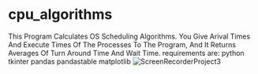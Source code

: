 # cpu_algorithms
This Program Calculates OS Scheduling Algorithms.
You Give Arival Times And Execute Times Of The Processes To The Program, And It Returns Averages Of Turn Around Time And Wait Time.
requirements are:
python
tkinter
pandas
pandastable
matplotlib
![ScreenRecorderProject3](https://user-images.githubusercontent.com/87930596/216599957-ab7b200e-d659-47f2-ae63-0acbc07aac10.gif)
